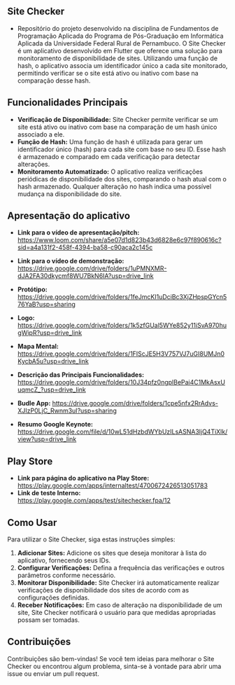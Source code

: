 ## Site Checker 

* Repositório do projeto desenvolvido na disciplina de Fundamentos de Programação Aplicada do Programa de Pós-Graduação em Informática Aplicada da Universidade Federal Rural de Pernambuco. O Site Checker é um aplicativo desenvolvido em Flutter que oferece uma solução para monitoramento de disponibilidade de sites. Utilizando uma função de hash, o aplicativo associa um identificador único a cada site monitorado, permitindo verificar se o site está ativo ou inativo com base na comparação desse hash.

## Funcionalidades Principais

- **Verificação de Disponibilidade:** Site Checker permite verificar se um site está ativo ou inativo com base na comparação de um hash único associado a ele.
- **Função de Hash:** Uma função de hash é utilizada para gerar um identificador único (hash) para cada site com base no seu ID. Esse hash é armazenado e comparado em cada verificação para detectar alterações.
- **Monitoramento Automatizado:** O aplicativo realiza verificações periódicas de disponibilidade dos sites, comparando o hash atual com o hash armazenado. Qualquer alteração no hash indica uma possível mudança na disponibilidade do site.

## Apresentação do aplicativo

- **Link para o vídeo de apresentação/pitch:** https://www.loom.com/share/a5e07d1d823b43d6828e6c97f890616c?sid=a4a131f2-458f-4394-ba58-c90aca2c145c
- **Link para o vídeo de demonstração:** https://drive.google.com/drive/folders/1uPMNXMR-dJA2FA30dkycmf8WU7BkN6IA?usp=drive_link

- **Protótipo:**  https://drive.google.com/drive/folders/1feJmcKI1uDciBc3XjZHpspGYcn576YaB?usp=sharing 
- **Logo:** https://drive.google.com/drive/folders/1k5zfGUal5WYe852y11iSvA970hugWipR?usp=drive_link 
- **Mapa Mental:** https://drive.google.com/drive/folders/1FIScJE5H3V757VJ7uGI8UMJn0KycbA5u?usp=drive_link 
- **Descrição das Principais Funcionalidades:** https://drive.google.com/drive/folders/10J34pfz0ngplBePai4C1MkAsxUuqmcZ_?usp=drive_link 
- **Budle App:** https://drive.google.com/drive/folders/1cpe5nfx2RrAdvs-XJIzP0LjC_Rwnm3uI?usp=sharing  
- **Resumo Google Keynote:** https://drive.google.com/file/d/10wL51dHzbdWYbUzILsASNA3ljQ4TiXlk/view?usp=drive_link


## Play Store

- **Link  para página do aplicativo na Play Store:** https://play.google.com/apps/internaltest/4700672426513051783 
- **Link de teste Interno:** https://play.google.com/apps/test/sitechecker.fpa/12


## Como Usar

Para utilizar o Site Checker, siga estas instruções simples:

1. **Adicionar Sites:** Adicione os sites que deseja monitorar à lista do aplicativo, fornecendo seus IDs.
2. **Configurar Verificações:** Defina a frequência das verificações e outros parâmetros conforme necessário.
3. **Monitorar Disponibilidade:** Site Checker irá automaticamente realizar verificações de disponibilidade dos sites de acordo com as configurações definidas.
4. **Receber Notificações:** Em caso de alteração na disponibilidade de um site, Site Checker notificará o usuário para que medidas apropriadas possam ser tomadas.

## Contribuições

Contribuições são bem-vindas! Se você tem ideias para melhorar o Site Checker ou encontrou algum problema, sinta-se à vontade para abrir uma issue ou enviar um pull request. 


